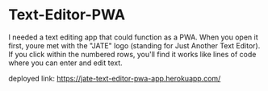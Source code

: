 # Text-Editor-PWA
I needed a text editing app that could function as a PWA. When you open it first, youre met with the "JATE" logo (standing for Just Another Text Editor). If you click within the numbered rows, you'll find it works like lines of code where you can enter and edit text.

deployed link: https://jate-text-editor-pwa-app.herokuapp.com/
